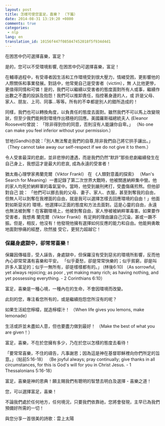 ```yaml
---
layout: post
title: 怎樣可使您富足，喜樂？ （下篇）
date: 2014-08-31 13:19:20 +0800
comments: true
categories:
 - nlp
lang: en
translation_id: 10156f447f085847452018f5f934d4d1
---
```


在困苦中仍可選擇喜樂，富足？

是的，您可以不受環境影響, 在困苦中仍可選擇喜樂，富足！

在輔導過程中，有受導者因生活和工作環境受到很大壓力，情緒受困，更影響他的人際關係和事業發展。對話中，他常覺自己是受害者（victim），無 人比他更慘，更值得同情和可憐！是的，我們可以繼續以受害者的態度面對所有人或事，繼續作出數之不盡的投訴及抱怨！我們可以推卸責任，指控著身邊的人，或 許是父母、家人、朋友、上司、同事...等等。所有的不幸都是別人的錯所造成的！

同樣，我們也可以轉換角度，以負責任的態度去面對。雖然我們不可以馬上改變現狀，但至少我們能夠對環境作出積極的回應。美國羅斯福總統夫人 (Eleanor Roosevelt)曾說： 「除非得到你的同意，否則沒有人能讓你自卑。」 （No one can make you feel inferior without your permission.）

甘地(Gandhi)亦說：「別人無法奪走我們的自尊,除非我們自己將它拱手讓出。」 （They cannot take away our self-respect if we do not give it to them.）

令人受害最深的悲劇，並非悲慘的遭遇，而是我們仍然“默許”那些悲劇繼續發生在自己身上，我想這才是最大的悲哀, 成為永遠的受害者！

猶太裔心理學家弗蘭克爾（Viktor Frankl） 在 《人類對意義的探索》 （Man's Search for Meaning）一書記錄了第二次世界大戰時，他被關進納粹集中營。他的家人均死於納粹軍的毒氣室中。當時，他受到嚴刑拷打，受盡傷痛煎熬。但他卻對自己 說： 「他們可以挪去我的父母、妻子、家人、衣服，甚至剝奪我的自由，但無人可以剝奪在我裡面的自由，就是我可以選擇怎樣去回應環境的自由！」他面對如斯惡劣的 環境，他選擇以正面的態度和方法去面對。這是心靈的自由，永遠也無法被剝奪！在客觀環境上，他被剝奪自由，家人慘被被納粹軍毒害。如果要作受害者，我想弗 蘭克爾（Viktor Frankl）有足夠的理由讓自己沉淪，甚或一蹶不振。但是，相反，他沒有！他發現他擁有選擇如何反應的能力和自由。他能夠勇敢地面對慘痛的經歷，欣然接 受它，更努力超越它！

### 保羅身處獄中，卻常常喜樂！

保羅因傳福音，受人誣告，身處獄中，但保羅沒有受到惡劣的環境所影響，反而他內心卻常常滿有喜樂和平安。 「似乎憂愁，卻是常常快樂的；似乎貧窮，卻是叫許多人富足的；似乎一無所有，卻是樣樣都有的。」 (林後6:10) （As sorrowful, yet always rejoicing; as poor , yet making many rich; as having nothing, and yet possessing everything. - 2 Corinthians 6:10）

富足，喜樂是一種心境，一種內在的生命，不會因環境而改變。

此刻的您，專注看您所有的，或是繼續抱怨您所沒有的呢？

如果生活給您檸檬，就造檸檬汁！ （When life gives you lemons, make lemonade）

生活或許並未盡如人意，但也要盡力做到最好！ （Make the best of what you are given！）

富足，喜樂，不在於您擁有多少，乃在於您以怎樣的態度去看待！

「要常常喜樂，不住的禱告，凡事謝恩；因為這是神在基督耶穌裡向你們所定的旨意。」（帖前5:16-18） （Be joyful always; pray continually; give thanks in all circumstances, for this is God's will for you in Christ Jesus. - 1 Thessalonians 5:16-18）

富足，喜樂是神的恩典！願主賜我們有聰明的智慧去明白及選擇 - 喜樂之道！

您，可以選擇富足，喜樂！

不論我們處於任何地方，任何境況，只要我們依靠祂，您將會發現，主早已為我們預備好所需的一切！

與您分享一首很美的詩歌：雲上太陽
